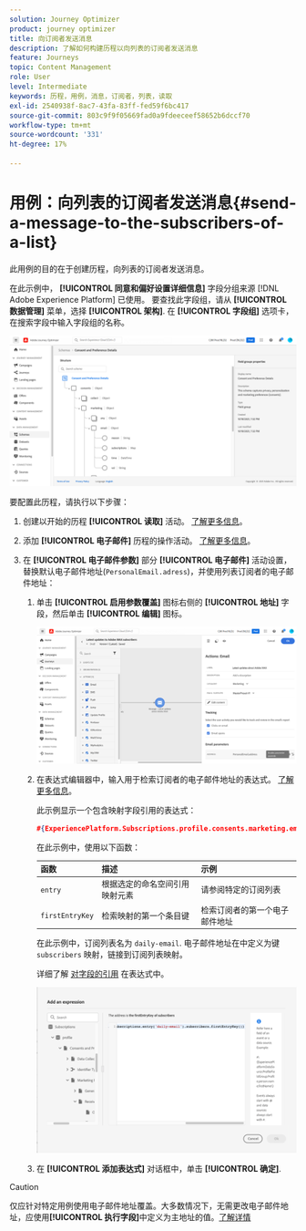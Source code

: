 ```yaml
---
solution: Journey Optimizer
product: journey optimizer
title: 向订阅者发送消息
description: 了解如何构建历程以向列表的订阅者发送消息
feature: Journeys
topic: Content Management
role: User
level: Intermediate
keywords: 历程，用例，消息，订阅者，列表，读取
exl-id: 2540938f-8ac7-43fa-83ff-fed59f6bc417
source-git-commit: 803c9f9f05669fad0a9fdeeceef58652b6dccf70
workflow-type: tm+mt
source-wordcount: '331'
ht-degree: 17%

---
```


# 用例：向列表的订阅者发送消息{#send-a-message-to-the-subscribers-of-a-list}

此用例的目的在于创建历程，向列表的订阅者发送消息。

在此示例中， **[!UICONTROL 同意和偏好设置详细信息]** 字段分组来源 [!DNL Adobe Experience Platform] 已使用。 要查找此字段组，请从 **[!UICONTROL 数据管理]** 菜单，选择 **[!UICONTROL 架构]**. 在 **[!UICONTROL 字段组]** 选项卡，在搜索字段中输入字段组的名称。

![此字段组包含订阅元素](assets/consent-and-preference-details-field-group.png)

要配置此历程，请执行以下步骤：

1. 创建以开始的历程 **[!UICONTROL 读取]** 活动。 [了解更多信息](journey-gs.md)。
1. 添加 **[!UICONTROL 电子邮件]** 历程的操作活动。 [了解更多信息](journeys-message.md)。
1. 在 **[!UICONTROL 电子邮件参数]** 部分 **[!UICONTROL 电子邮件]** 活动设置，替换默认电子邮件地址(`PersonalEmail.adress`)，并使用列表订阅者的电子邮件地址：

   1. 单击 **[!UICONTROL 启用参数覆盖]** 图标右侧的 **[!UICONTROL 地址]** 字段，然后单击 **[!UICONTROL 编辑]** 图标。

      ![](assets/message-to-subscribers-uc-1.png)

   1. 在表达式编辑器中，输入用于检索订阅者的电子邮件地址的表达式。 [了解更多信息](expression/expressionadvanced.md)。

      此示例显示一个包含映射字段引用的表达式：

      ```json
      #{ExperiencePlatform.Subscriptions.profile.consents.marketing.email.subscriptions.entry('daily-email').subscribers.firstEntryKey()}
      ```

      在此示例中，使用以下函数：

      | 函数 | 描述 | 示例 |
      | --- | --- | --- |
      | `entry` | 根据选定的命名空间引用映射元素 | 请参阅特定的订阅列表 |
      | `firstEntryKey` | 检索映射的第一个条目键 | 检索订阅者的第一个电子邮件地址 |

      在此示例中，订阅列表名为 `daily-email`. 电子邮件地址在中定义为键 `subscribers` 映射，链接到订阅列表映射。

      详细了解 [对字段的引用](expression/field-references.md) 在表达式中。

      ![](assets/message-to-subscribers-uc-2.png)

   1. 在 **[!UICONTROL 添加表达式]** 对话框中，单击 **[!UICONTROL 确定]**.

>[!CAUTION]
>
>仅应针对特定用例使用电子邮件地址覆盖。大多数情况下，无需更改电子邮件地址，应使用&#x200B;**[!UICONTROL 执行字段]**&#x200B;中定义为主地址的值。[了解详情](../configuration/primary-email-addresses.md)

